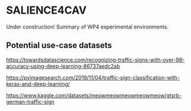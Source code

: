 # SALIENCE4CAV
Under construction! Summary of WP4 experimental environments. 

## Potential use-case datasets
https://towardsdatascience.com/recognizing-traffic-signs-with-over-98-accuracy-using-deep-learning-86737aedc2ab

https://pyimagesearch.com/2019/11/04/traffic-sign-classification-with-keras-and-deep-learning/

https://www.kaggle.com/datasets/meowmeowmeowmeowmeow/gtsrb-german-traffic-sign

